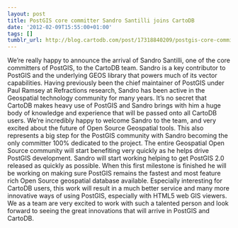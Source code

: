 ```yaml
---
layout: post
title: PostGIS core committer Sandro Santilli joins CartoDB
date: '2012-02-09T15:55:00+01:00'
tags: []
tumblr_url: http://blog.cartodb.com/post/17318840209/postgis-core-committer-sandro-santilli-joins-cartodb
---
```

We’re really happy to announce the arrival of Sandro Santilli, one of the core committers of PostGIS, to the CartoDB team.
Sandro is a key contributor to PostGIS and the underlying GEOS library that powers much of its vector capabilities. Having previously been the chief maintainer of PostGIS under Paul Ramsey at Refractions research, Sandro has been active in the Geospatial technology community for many years.
It’s no secret that CartoDB makes heavy use of PostGIS and Sandro brings with him a huge body of knowledge and experience that will be passed onto all CartoDB users. We’re incredibly happy to welcome Sandro to the team, and very excited about the future of Open Source Geospatial tools.
This also represents a big step for the PostGIS community with Sandro becoming the only committer 100% dedicated to the project. The entire Geospatial Open Source community will start benefiting very quickly as he helps drive PostGIS development.
Sandro will start working helping to get PostGIS 2.0 released as quickly as possible. When this first milestone is finished he will be working on making sure PostGIS remains the fastest and most feature rich Open Source geospatial database available. Especially interesting for CartoDB users, this work will result in a much better service and many more innovative ways of using PostGIS, especially with HTML5 web GIS viewers.
We as a team are very excited to work with such a talented person and look forward to seeing the great innovations that will arrive in PostGIS and CartoDB. 
